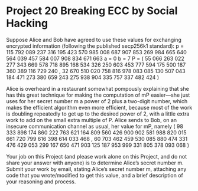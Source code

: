 # Project 20 Breaking ECC by Social Hacking

Suppose Alice and Bob have agreed to use these values for exchanging encrypted information (following the published secp256k1 standard):
p = 115 792 089 237 316 195 423 570 985 008 687 907 853 269 984 665 640 564 039 457 584 007 908 834 671 663
a = 0
b = 7
P = ( 55 066 263 022 277 343 669 578 718 895 168 534 326 250 603 453 777 594 175 500 187 360 389 116 729 240 , 32 670 510 020 758 816 978 083 085 130 507 043 184 471 273 380 659 243 275 938 904 335 757 337 482 424 )

Alice is overheard in a restaurant somewhat pompously explaining that she has this great technique for making the computation of mP easier—she just uses for her secret number m a power of 2 plus a two-digit number, which makes the efficient algorithm even more efficient, because most of the work is doubling repeatedly to get up to the desired power of 2, with a little extra work to add on the small extra multiple of P. Alice sends to Bob, on an insecure communication channel as usual, her value for mP, namely
( 98 333 898 174 860 222 763 621 164 809 560 426 900 902 581 988 820 015 661 720 799 616 398 614 033 468 , 60 703 462 459 530 085 880 474 331 476 429 053 299 167 650 471 903 125 187 953 999 331 805 378 093 068 )

Your job on this Project (and please work alone on this Project, and do not share your answer with anyone) is to determine Alice’s secret number m.
Submit your work by email, stating Alice’s secret number m, attaching any code that you wrote/modified to get this value, and a brief description of your reasoning and process.
